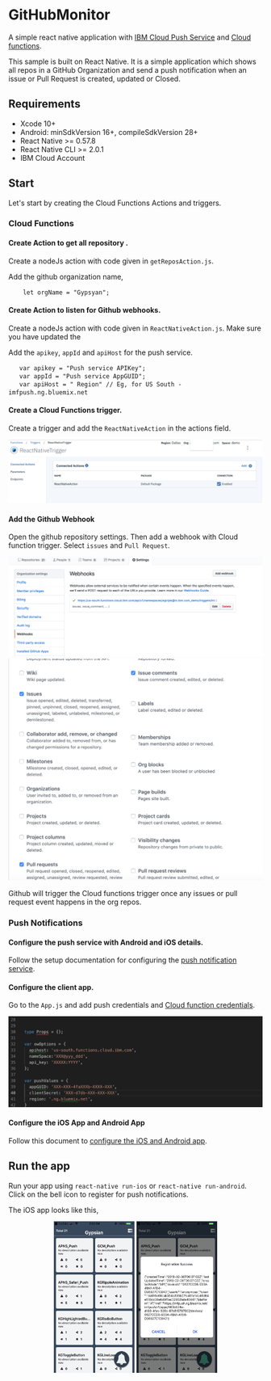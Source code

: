 
# GitHubMonitor

A simple react native application with [IBM Cloud Push Service](https://console.bluemix.net/docs/services/mobilepush/index.html#gettingstartedtemplate) and [Cloud functions](https://console.bluemix.net/docs/openwhisk/index.html#getting-started-with-openwhisk).

This sample is built on React Native. It is a simple application which shows all repos in a GitHub Organization and send a push notification when an issue or Pull Request is created, updated or Closed.

## Requirements 

- Xcode 10+
- Android: minSdkVersion 16+, compileSdkVersion 28+
- React Native >= 0.57.8
- React Native CLI >= 2.0.1
- IBM Cloud Account 

## Start

Let's start by creating the Cloud Functions Actions and triggers. 

### Cloud Functions

#### Create Action to get all repository . 

Create a nodeJs action with code given in `getReposAction.js`.

Add the github organization name,

```
    let orgName = "Gypsyan";
```

#### Create Action to listen for Github webhooks. 

 Create a nodeJs action with code given in `ReactNativeAction.js`. Make sure you have updated the  

 Add the `apikey`, `appId` and `apiHost` for the push service.

 ```
    var apikey = "Push service APIKey";
    var appId = "Push service AppGUID";
    var apiHost = " Region" // Eg, for US South - imfpush.ng.bluemix.net
 ```

#### Create a Cloud Functions trigger.

  Create a trigger and add the `ReactNativeAction` in the actions field.

<p align="center">
  <img src="./images/OW/trigger.png">
</p>

#### Add the Github Webhook

 Open the github repository settings. Then add a webhook with Cloud function trigger. Select `issues` and `Pull Request`.

 <p align="center">
  <img src="./images/OW/w.png">
  <img src="./images/OW/w1.png">
</p>

Github will trigger the Cloud functions trigger once any issues or pull request event happens in the org repos.

### Push Notifications 

#### Configure the push service with Android and iOS details.

 Follow the setup documentation for configuring the [push notification service](https://console.bluemix.net/docs/services/mobilepush/push_step_2.html#push_step_2).

#### Configure the client app.

 Go to the `App.js` and add push credentials and [Cloud function credentials](https://console.bluemix.net/openwhisk/learn/api-key). 

 <p align="center">
  <img src="./images/Code/config.png">
</p>

#### Configure the iOS App and Android App

 Follow this document to [configure the iOS and Android app](https://github.com/ibm-bluemix-mobile-services/bms-push-react-native#installation).


## Run the app

 Run your app using `react-native run-ios` or `react-native run-android`. Click on the bell icon to register for push notifications.

The iOS app looks like this,
 <p align="center">
  <img src="./images/iOS/pic.png" height=300 width=160>
  <img src="./images/iOS/pic2.png" height=300 width=160>
</p>